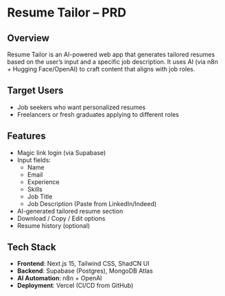 # Resume Tailor – PRD

## Overview
Resume Tailor is an AI-powered web app that generates tailored resumes based on the user’s input and a specific job description. It uses AI (via n8n + Hugging Face/OpenAI) to craft content that aligns with job roles.

## Target Users
- Job seekers who want personalized resumes
- Freelancers or fresh graduates applying to different roles

## Features
- Magic link login (via Supabase)
- Input fields:
  - Name
  - Email
  - Experience
  - Skills
  - Job Title
  - Job Description (Paste from LinkedIn/Indeed)
- AI-generated tailored resume section
- Download / Copy / Edit options
- Resume history (optional)

## Tech Stack
- **Frontend**: Next.js 15, Tailwind CSS, ShadCN UI
- **Backend**: Supabase (Postgres), MongoDB Atlas
- **AI Automation**: n8n + OpenAI
- **Deployment**: Vercel (CI/CD from GitHub)


